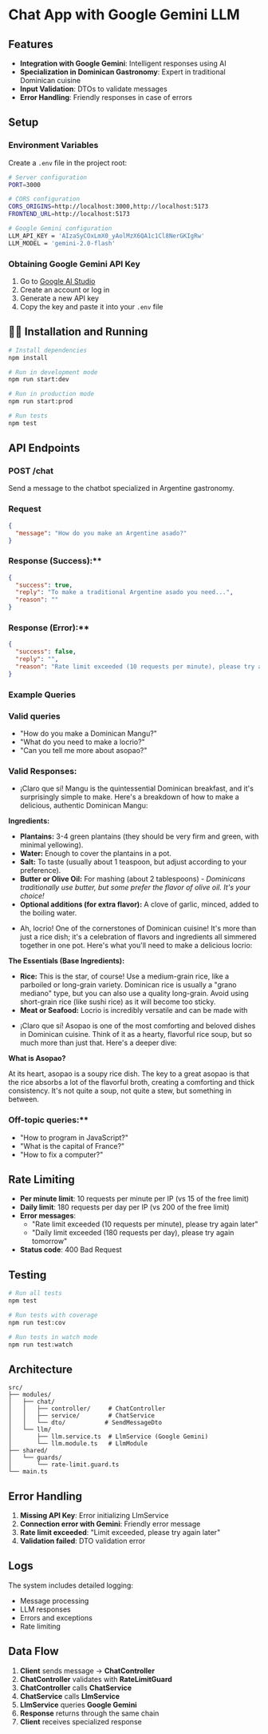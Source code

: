 # Chat App with Google Gemini LLM

## Features

- **Integration with Google Gemini**: Intelligent responses using AI
- **Specialization in Dominican Gastronomy**: Expert in traditional Dominican cuisine
- **Input Validation**: DTOs to validate messages
- **Error Handling**: Friendly responses in case of errors

##  Setup

### Environment Variables

Create a `.env` file in the project root:

```bash
# Server configuration
PORT=3000

# CORS configuration
CORS_ORIGINS=http://localhost:3000,http://localhost:5173
FRONTEND_URL=http://localhost:5173

# Google Gemini configuration
LLM_API_KEY = 'AIzaSyCOxLmX0_yAolMzX6QA1c1Cl8NerGKIgRw'
LLM_MODEL = 'gemini-2.0-flash'
```

### Obtaining Google Gemini API Key

1. Go to [Google AI Studio](https://aistudio.google.com/)
2. Create an account or log in
3. Generate a new API key
4. Copy the key and paste it into your `.env` file

## 🏃‍♂️ Installation and Running

```bash
# Install dependencies
npm install

# Run in development mode
npm run start:dev

# Run in production mode
npm run start:prod

# Run tests
npm test
```

## API Endpoints

### POST /chat

Send a message to the chatbot specialized in Argentine gastronomy.

### Request
```json
{
  "message": "How do you make an Argentine asado?"
}
```

### Response (Success):**
```json
{
  "success": true,
  "reply": "To make a traditional Argentine asado you need...",
  "reason": ""
}
```

### Response (Error):**
```json
{
  "success": false,
  "reply": "",
  "reason": "Rate limit exceeded (10 requests per minute), please try again later"
}
```


### Example Queries

### Valid queries
- "How do you make a Dominican Mangu?"
- "What do you need to make a locrio?"
- "Can you tell me more about asopao?"

### Valid Responses:
- ¡Claro que sí! Mangu is the quintessential Dominican breakfast, and it's surprisingly simple to make. Here's a breakdown of how to make a delicious, authentic Dominican Mangu:

**Ingredients:**

*   **Plantains:** 3-4 green plantains (they should be very firm and green, with minimal yellowing).
*   **Water:** Enough to cover the plantains in a pot.
*   **Salt:** To taste (usually about 1 teaspoon, but adjust according to your preference).
*   **Butter or Olive Oil:** For mashing (about 2 tablespoons) - *Dominicans traditionally use butter, but some prefer the flavor of olive oil. It's your choice!*
*   **Optional additions (for extra flavor):** A clove of garlic, minced, added to the boiling water.


- Ah, locrio! One of the cornerstones of Dominican cuisine! It's more than just a rice dish; it's a celebration of flavors and ingredients all simmered together in one pot. Here's what you'll need to make a delicious locrio:

**The Essentials (Base Ingredients):**

*   **Rice:** This is the star, of course! Use a medium-grain rice, like a parboiled or long-grain variety. Dominican rice is usually a "grano mediano" type, but you can also use a quality long-grain. Avoid using short-grain rice (like sushi rice) as it will become too sticky.
*   **Meat or Seafood:** Locrio is incredibly versatile and can be made with 


- ¡Claro que sí! Asopao is one of the most comforting and beloved dishes in Dominican cuisine. Think of it as a hearty, flavorful rice soup, but so much more than just that. Here's a deeper dive:

**What is Asopao?**

At its heart, asopao is a soupy rice dish. The key to a great asopao is that the rice absorbs a lot of the flavorful broth, creating a comforting and thick consistency. It's not quite a soup, not quite a stew, but something in between.


### Off-topic queries:**
- "How to program in JavaScript?"
- "What is the capital of France?"
- "How to fix a computer?"

##  Rate Limiting

- **Per minute limit**: 10 requests per minute per IP (vs 15 of the free limit)
- **Daily limit**: 180 requests per day per IP (vs 200 of the free limit)
- **Error messages**: 
  - "Rate limit exceeded (10 requests per minute), please try again later"
  - "Daily limit exceeded (180 requests per day), please try again tomorrow"
- **Status code**: 400 Bad Request

## Testing

```bash
# Run all tests
npm test

# Run tests with coverage
npm run test:cov

# Run tests in watch mode
npm run test:watch
```

## Architecture

```
src/
├── modules/
│   ├── chat/
│   │   ├── controller/     # ChatController
│   │   ├── service/        # ChatService
│   │   └── dto/           # SendMessageDto
│   └── llm/
│       ├── llm.service.ts  # LlmService (Google Gemini)
│       └── llm.module.ts   # LlmModule
├── shared/
│   └── guards/
│       └── rate-limit.guard.ts
└── main.ts
```


## Error Handling

1. **Missing API Key**: Error initializing LlmService
2. **Connection error with Gemini**: Friendly error message
3. **Rate limit exceeded**: "Limit exceeded, please try again later"
4. **Validation failed**: DTO validation error

## Logs

The system includes detailed logging:
- Message processing
- LLM responses
- Errors and exceptions
- Rate limiting

## Data Flow

1. **Client** sends message → **ChatController**
2. **ChatController** validates with **RateLimitGuard**
3. **ChatController** calls **ChatService**
4. **ChatService** calls **LlmService**
5. **LlmService** queries **Google Gemini**
6. **Response** returns through the same chain
7. **Client** receives specialized response
